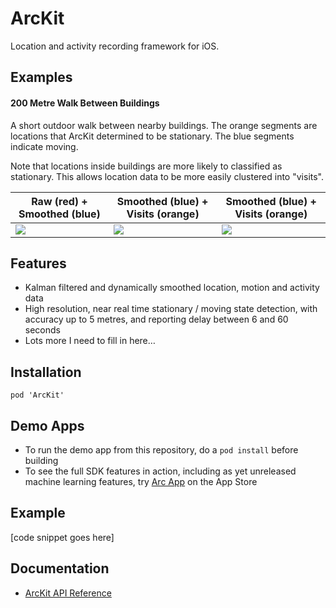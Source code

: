 # ArcKit

Location and activity recording framework for iOS.

## Examples 

#### 200 Metre Walk Between Buildings

A short outdoor walk between nearby buildings. The orange segments are locations that ArcKit determined to be 
stationary. The blue segments indicate moving.

Note that locations inside buildings are more likely to classified as stationary. This allows location data to be more 
easily clustered into "visits".  

| Raw (red) + Smoothed (blue) | Smoothed (blue) + Visits (orange) | Smoothed (blue) + Visits (orange) |
| --------------------------- | --------------------------------- | --------------------------------- |
| ![](https://raw.githubusercontent.com/sobri909/ArcKit/master/Screenshots/raw_plus_smoothed.png) | ![](https://raw.githubusercontent.com/sobri909/ArcKit/master/Screenshots/smoothed_plus_visits.png) | ![](https://raw.githubusercontent.com/sobri909/ArcKit/master/Screenshots/smoothed_only.png) |

## Features

- Kalman filtered and dynamically smoothed location, motion and activity data
- High resolution, near real time stationary / moving state detection, with accuracy up to 5 metres, and reporting 
delay between 6 and 60 seconds
- Lots more I need to fill in here…

## Installation

`pod 'ArcKit'`

## Demo Apps

- To run the demo app from this repository, do a `pod install` before building
- To see the full SDK features in action, including as yet unreleased machine learning 
features, try [Arc App](https://itunes.apple.com/app/arc-app-location-activity-tracker/id1063151918?mt=8) on the App 
Store

## Example 

[code snippet goes here]

## Documentation 

- [ArcKit API Reference](https://sobri909.github.io/ArcKit/)


